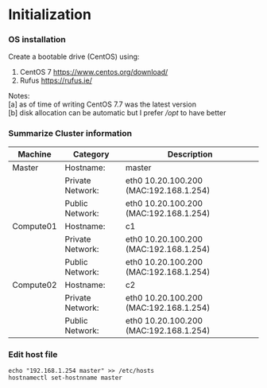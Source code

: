 # Initialization

### OS installation

Create a bootable drive (CentOS) using:

1. CentOS 7 https://www.centos.org/download/
2. Rufus https://rufus.ie/

Notes: \
[a] as of time of writing CentOS 7.7 was the latest version \
[b] disk allocation can be automatic but I prefer */opt* to have better

### Summarize Cluster information

| Machine | Category| Description |
|---|---|---|
|Master|Hostname: | master |
||Private Network: | eth0 10.20.100.200 (MAC:192.168.1.254) |
||Public Network: | eth0 10.20.100.200 (MAC:192.168.1.254) 
|Compute01|Hostname: | c1 |
||Private Network: | eth0 10.20.100.200 (MAC:192.168.1.254) |
||Public Network: | eth0 10.20.100.200 (MAC:192.168.1.254) 
|Compute02|Hostname: | c2 |
||Private Network: | eth0 10.20.100.200 (MAC:192.168.1.254) |
||Public Network: | eth0 10.20.100.200 (MAC:192.168.1.254) 

### Edit host file

```
echo "192.168.1.254 master" >> /etc/hosts
hostnamectl set-hostnname master
```


